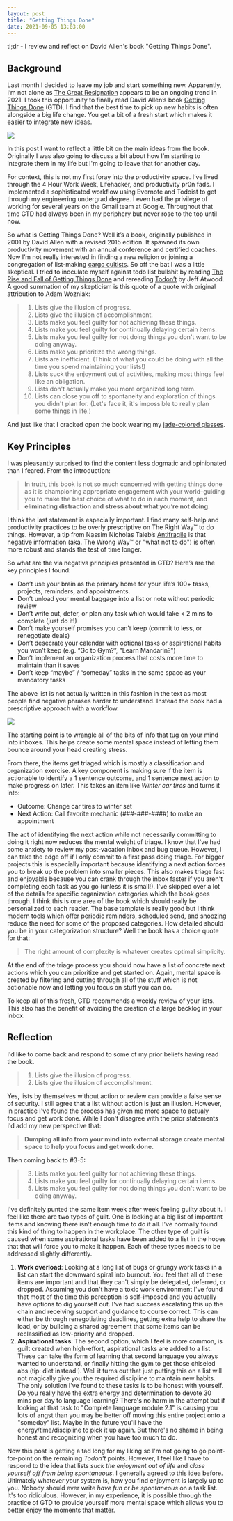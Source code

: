 ```yaml
---
layout: post
title: "Getting Things Done"
date: 2021-09-05 13:03:00
---
```


tl;dr - I review and reflect on David Allen's book "Getting Things Done".

## Background

Last month I decided to leave my job and start something new. Apparently, I’m not alone as [The Great Resignation](https://en.wikipedia.org/wiki/Great_Resignation) appears to be an ongoing trend in 2021. I took this opportunity to finally read David Allen’s book [Getting Things Done](https://en.wikipedia.org/wiki/Getting_Things_Done) (GTD). I find that the best time to pick up new habits is often alongside a big life change. You get a bit of a fresh start which makes it easier to integrate new ideas.

<img src="/images/gtd_cover.jpg" style="display: block; margin: auto;">

In this post I want to reflect a little bit on the main ideas from the book. Originally I was also going to discuss a bit about how I’m starting to integrate them in my life but I'm going to leave that for another day.

For context, this is not my first foray into the productivity space. I’ve lived through the 4 Hour Work Week, Lifehacker, and productivity pr0n fads. I implemented a sophisticated workflow using Evernote and Todoist to get through my engineering undergrad degree. I even had the privilege of working for several years on the Gmail team at Google. Throughout that time GTD had always been in my periphery but never rose to the top until now.

So what is Getting Things Done? Well it’s a book, originally published in 2001 by David Allen with a revised 2015 edition. It spawned its own productivity movement with an annual conference and certified coaches. Now I’m not really interested in finding a new religion or joining a congregation of list-making [cargo cultists](https://en.wikipedia.org/wiki/Cargo_cult_programming). So off the bat I was a little skeptical. I tried to inoculate myself against todo list bullshit by reading [The Rise and Fall of Getting Things Done](https://www.newyorker.com/tech/annals-of-technology/the-rise-and-fall-of-getting-things-done) and rereading [Todon’t](https://blog.codinghorror.com/todont/) by Jeff Atwood. A good summation of my skepticism is this quote of a quote with original attribution to Adam Wozniak:

> 1. Lists give the illusion of progress.
> 2. Lists give the illusion of accomplishment.
> 3. Lists make you feel guilty for not achieving these things.
> 4. Lists make you feel guilty for continually delaying certain items.
> 5. Lists make you feel guilty for not doing things you don't want to be doing anyway.
> 6. Lists make you prioritize the wrong things.
> 7. Lists are inefficient. (Think of what you could be doing with all the time you spend maintaining your lists!)
> 8. Lists suck the enjoyment out of activities, making most things feel like an obligation.
> 9. Lists don't actually make you more organized long term.
> 10. Lists can close you off to spontaneity and exploration of things you didn't plan for. (Let's face it, it's impossible to really plan some things in life.)

And just like that I cracked open the book wearing my [jade-colored glasses](https://tvtropes.org/pmwiki/pmwiki.php/Main/JadeColoredGlasses).

## Key Principles

 I was pleasantly surprised to find the content less dogmatic and opinionated than I feared. From the introduction:

> In truth, this book is not so much concerned with getting things done as it is championing appropriate engagement with your world–guiding you to make the best choice of what to do in each moment, and **eliminating distraction and stress about what you’re not doing.**

I think the last statement is especially important. I find many self-help and productivity practices to be overly prescriptive on The Right Way™ to do things. However, a tip from Nassim Nicholas Taleb’s [Antifragile](https://en.wikipedia.org/wiki/Antifragile_(book)) is that negative information (aka. The Wrong Way™ or "what not to do") is often more robust and stands the test of time longer.

So what are the via negativa principles presented in GTD? Here’s are the key principles I found:

* Don’t use your brain as the primary home for your life’s 100+ tasks, projects, reminders, and appointments.
* Don’t unload your mental baggage into a list or note without periodic review
* Don’t write out, defer, or plan any task which would take < 2 mins to complete (just do it!)
* Don’t make yourself promises you can’t keep (commit to less, or renegotiate deals)
* Don’t desecrate your calendar with optional tasks or aspirational habits you won’t keep (e.g. “Go to Gym?”, "Learn Mandarin?")
* Don’t implement an organization process that costs more time to maintain than it saves
* Don’t keep “maybe” / “someday” tasks in the same space as your mandatory tasks

The above list is not actually written in this fashion in the text as most people find negative phrases harder to understand. Instead the book had a prescriptive approach with a workflow.

<a href="https://gettingthingsdone.com/wp-content/uploads/2014/10/workflow_map.pdf" target="_blank">
  <img src="/images/gtd_workflow.png" style="display: block; margin: auto;">
</a>

The starting point is to wrangle all of the bits of info that tug on your mind into inboxes. This helps create some mental space instead of letting them bounce around your head creating stress.

From there, the items get triaged which is mostly a classification and organization exercise. A key component is making sure if the item is actionable to identify a 1 sentence outcome, and 1 sentence next action to make progress on later. This takes an item like *Winter car tires* and turns it into:

* Outcome: Change car tires to winter set
* Next Action: Call favorite mechanic (###-###-####) to make an appointment

The act of identifying the next action while not necessarily committing to doing it right now reduces the mental weight of triage. I know that I've had some anxiety to review my post-vacation inbox and bug queue. However, I can take the edge off if I only commit to a first pass doing triage. For bigger projects this is especially important because identifying a next action forces you to break up the problem into smaller pieces. This also makes triage fast and enjoyable because you can crank through the inbox faster if you aren't completing each task as you go (unless it is small!). I've skipped over a lot of the details for specific organization categories which the book goes through. I think this is one area of the book which should really be personalized to each reader. The base template is really good but I think modern tools which offer periodic reminders, scheduled send, and [snoozing](https://support.google.com/mail/answer/7622010) reduce the need for some of the proposed categories. How detailed should you be in your categorization structure? Well the book has a choice quote for that:

> The right amount of complexity is whatever creates optimal simplicity.

At the end of the triage process you should now have a list of concrete next actions which you can prioritize and get started on. Again, mental space is created by filtering and cutting through all of the stuff which is not actionable now and letting you focus on stuff you can do.

To keep all of this fresh, GTD recommends a weekly review of your lists. This also has the benefit of avoiding the creation of a large backlog in your inbox.

## Reflection

I'd like to come back and respond to some of my prior beliefs having read the book.

> 1. Lists give the illusion of progress.
> 2. Lists give the illusion of accomplishment.

Yes, lists by themselves without action or review can provide a false sense of security. I still agree that a list without action is just an illusion. However, in practice I've found the process has given me more space to actualy focus and get work done. While I don't disagree with the prior statements I'd add my new perspective that:

> **Dumping all info from your mind into external storage create mental space to help you focus and get work done.**

Then coming back to #3-5:

> 3. Lists make you feel guilty for not achieving these things.
> 4. Lists make you feel guilty for continually delaying certain items.
> 5. Lists make you feel guilty for not doing things you don't want to be doing anyway.

I've definitely punted the same item week after week feeling guilty about it. I feel like there are two types of guilt. One is looking at a big list of important items and knowing there isn't enough time to do it all. I've normally found this kind of thing to happen in the workplace. The other type of guilt is caused when some aspirational tasks have been added to a list in the hopes that that will force you to make it happen. Each of these types needs to be addressed slightly differently.

1. **Work overload**: Looking at a long list of bugs or grungy work tasks in a list can start the downward spiral into burnout. You feel that all of these items are important and that they can't simply be delegated, deferred, or dropped. Assuming you don't have a toxic work environment I've found that most of the time this perception is self-imposed and you actually have options to dig yourself out. I've had success escalating this up the chain and receiving support and guidance to course correct. This can either be through renegotiating deadlines, getting extra help to share the load, or by building a shared agreement that some items can be reclassified as low-priority and dropped.
1. **Aspirational tasks**: The second option, which I feel is more common, is guilt created when high-effort, aspirational tasks are added to a list. These can take the form of learning that second language you always wanted to understand, or finally hitting the gym to get those chiseled abs (tip: diet instead!). Well it turns out that just putting this on a list will not magically give you the required discipline to maintain new habits. The only solution I've found to these tasks is to be honest with yourself. Do you really have the extra energy and determination to devote 30 mins per day to language learning? There's no harm in the attempt but if looking at that task to "Complete language module 2.1" is causing you lots of angst than you may be better off moving this entire project onto a "someday" list. Maybe in the future you'll have the energy/time/discipline to pick it up again. But there's no shame in being honest and recognizing when you have too much to do.

Now this post is getting a tad long for my liking so I'm not going to go point-for-point on the remaining *Todon't* points. However, I feel like I have to respond to the idea that lists *suck the enjoyment out of life* and *close yourself off from being spontaneous*. I generally agreed to this idea before. Ultimately whatever your system is, how you find enjoyment is largely up to you. Nobody should ever write *have fun* or *be spontaneous* on a task list. It's too ridiculous. However, in my experience, it is possible through the practice of GTD to provide yourself more mental space which allows you to better enjoy the moments that matter.
